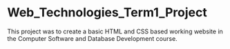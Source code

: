 # Web_Technologies_Term1_Project

This project was to create a basic HTML and CSS based working website in the Computer Software and Database Development course.
